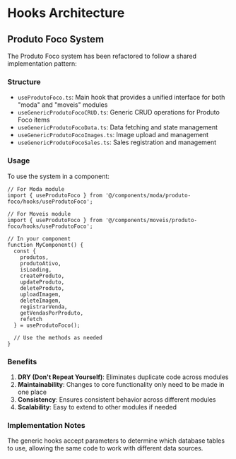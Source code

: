 # Hooks Architecture

## Produto Foco System

The Produto Foco system has been refactored to follow a shared implementation pattern:

### Structure

- `useProdutoFoco.ts`: Main hook that provides a unified interface for both "moda" and "moveis" modules
- `useGenericProdutoFocoCRUD.ts`: Generic CRUD operations for Produto Foco items
- `useGenericProdutoFocoData.ts`: Data fetching and state management
- `useGenericProdutoFocoImages.ts`: Image upload and management
- `useGenericProdutoFocoSales.ts`: Sales registration and management

### Usage

To use the system in a component:

```tsx
// For Moda module
import { useProdutoFoco } from '@/components/moda/produto-foco/hooks/useProdutoFoco';

// For Moveis module
import { useProdutoFoco } from '@/components/moveis/produto-foco/hooks/useProdutoFoco';

// In your component
function MyComponent() {
  const { 
    produtos, 
    produtoAtivo, 
    isLoading,
    createProduto,
    updateProduto,
    deleteProduto,
    uploadImagem,
    deleteImagem,
    registrarVenda,
    getVendasPorProduto,
    refetch 
  } = useProdutoFoco();
  
  // Use the methods as needed
}
```

### Benefits

1. **DRY (Don't Repeat Yourself)**: Eliminates duplicate code across modules
2. **Maintainability**: Changes to core functionality only need to be made in one place
3. **Consistency**: Ensures consistent behavior across different modules
4. **Scalability**: Easy to extend to other modules if needed

### Implementation Notes

The generic hooks accept parameters to determine which database tables to use, allowing the same code to work with different data sources.